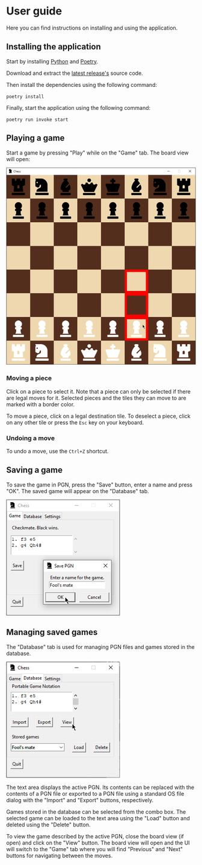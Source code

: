 # User guide

Here you can find instructions on installing and using the application.

## Installing the application

Start by installing [Python](https://www.python.org/) and [Poetry](https://python-poetry.org/).

Download and extract the [latest release's](../../../releases/latest) source code.

Then install the dependencies using the following command:

```console
poetry install
```

Finally, start the application using the following command:

```console
poetry run invoke start
```

## Playing a game

Start a game by pressing "Play" while on the "Game" tab. The board view will open:

![board view](img/user-guide/board_ui.png)

### Moving a piece

Click on a piece to select it. Note that a piece can only be selected if there are legal moves for it. Selected pieces and the tiles they can move to are marked with a border color.

To move a piece, click on a legal destination tile. To deselect a piece, click on any other tile or press the `Esc` key on your keyboard.

### Undoing a move

To undo a move, use the `Ctrl+Z` shortcut.

## Saving a game

To save the game in PGN, press the "Save" button, enter a name and press "OK". The saved game will appear on the "Database" tab.

![saving a game](img/user-guide/save_ui.png)

## Managing saved games

The "Database" tab is used for managing PGN files and games stored in the database.

![database UI](img/user-guide/database_ui.png)

The text area displays the active PGN. Its contents can be replaced with the contents of a PGN file or exported to a PGN file using a standard OS file dialog with the "Import" and "Export" buttons, respectively.

Games stored in the database can be selected from the combo box. The selected game can be loaded to the text area using the "Load" button and deleted using the "Delete" button.

To view the game described by the active PGN, close the board view (if open) and click on the "View" button. The board view will open and the UI will switch to the "Game" tab where you will find "Previous" and "Next" buttons for navigating between the moves.
